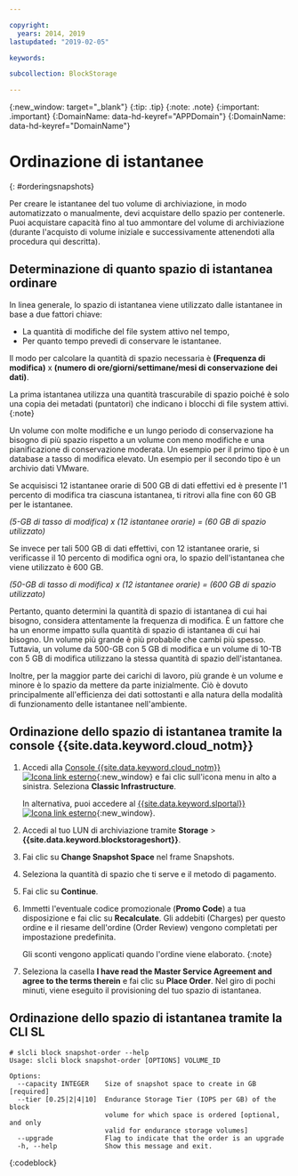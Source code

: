 ```yaml
---

copyright:
  years: 2014, 2019
lastupdated: "2019-02-05"

keywords:

subcollection: BlockStorage

---
```

{:new_window: target="_blank"}
{:tip: .tip}
{:note: .note}
{:important: .important}
{:DomainName: data-hd-keyref="APPDomain"}
{:DomainName: data-hd-keyref="DomainName"}

# Ordinazione di istantanee
{: #orderingsnapshots}

Per creare le istantanee del tuo volume di archiviazione, in modo automatizzato o manualmente, devi acquistare dello spazio per contenerle. Puoi acquistare capacità fino al tuo ammontare del volume di archiviazione (durante l'acquisto di volume iniziale e successivamente attenendoti alla procedura qui descritta).

## Determinazione di quanto spazio di istantanea ordinare

In linea generale, lo spazio di istantanea viene utilizzato dalle istantanee in base a due fattori chiave:
- La quantità di modifiche del file system attivo nel tempo,
- Per quanto tempo prevedi di conservare le istantanee.  

Il modo per calcolare la quantità di spazio necessaria è **(Frequenza di modifica)** x **(numero di ore/giorni/settimane/mesi di conservazione dei dati)**.

La prima istantanea utilizza una quantità trascurabile di spazio poiché è solo una copia dei metadati (puntatori) che indicano i blocchi di file system attivi.
{:note}

Un volume con molte modifiche e un lungo periodo di conservazione ha bisogno di più spazio rispetto a un volume con meno modifiche e una pianificazione di conservazione moderata. Un esempio per il primo tipo è un database a tasso di modifica elevato. Un esempio per il secondo tipo è un archivio dati VMware.

Se acquisisci 12 istantanee orarie di 500 GB di dati effettivi ed è presente l'1 percento di modifica tra ciascuna istantanea, ti ritrovi alla fine con 60 GB per le istantanee.

*(5-GB di tasso di modifica) x (12 istantanee orarie) = (60 GB di spazio utilizzato)*

Se invece per tali 500 GB di dati effettivi, con 12 istantanee orarie, si verificasse il 10 percento di modifica ogni ora, lo spazio dell'istantanea che viene utilizzato è 600 GB.

*(50-GB di tasso di modifica) x (12 istantanee orarie) = (600 GB di spazio utilizzato)*

Pertanto, quanto determini la quantità di spazio di istantanea di cui hai bisogno, considera attentamente la frequenza di modifica. È un fattore che ha un enorme impatto sulla quantità di spazio di istantanea di cui hai bisogno. Un volume più grande è più probabile che cambi più spesso. Tuttavia, un volume da 500-GB con 5 GB di modifica e un volume di 10-TB con 5 GB di modifica utilizzano la stessa quantità di spazio dell'istantanea.

Inoltre, per la maggior parte dei carichi di lavoro, più grande è un volume e minore è lo spazio da mettere da parte inizialmente. Ciò è dovuto principalmente all'efficienza dei dati sottostanti e alla natura della modalità di funzionamento delle istantanee nell'ambiente.

## Ordinazione dello spazio di istantanea tramite la console {{site.data.keyword.cloud_notm}}

1. Accedi alla [Console {{site.data.keyword.cloud_notm}} ![Icona link esterno](../../icons/launch-glyph.svg "Icona link esterno")](https://{DomainName}/catalog/){:new_window} e fai clic sull'icona menu in alto a sinistra. Seleziona **Classic Infrastructure**.

   In alternativa, puoi accedere al [{{site.data.keyword.slportal}} ![Icona link esterno](../../icons/launch-glyph.svg "Icona link esterno")](https://control.softlayer.com/){:new_window}.
2. Accedi al tuo LUN di archiviazione tramite **Storage** >**{{site.data.keyword.blockstorageshort}}**.
2. Fai clic su **Change Snapshot Space** nel frame Snapshots.
3. Seleziona la quantità di spazio che ti serve e il metodo di pagamento.
4. Fai clic su **Continue**.
5. Immetti l'eventuale codice promozionale (**Promo Code**) a tua disposizione e fai clic su **Recalculate**. Gli addebiti (Charges) per questo ordine e il riesame dell'ordine (Order Review) vengono completati per impostazione predefinita.

   Gli sconti vengono applicati quando l'ordine viene elaborato.
   {:note}
6. Seleziona la casella **I have read the Master Service Agreement and agree to the terms therein** e fai clic su **Place Order**. Nel giro di pochi minuti, viene eseguito il provisioning del tuo spazio di istantanea.

## Ordinazione dello spazio di istantanea tramite la CLI SL

```
# slcli block snapshot-order --help
Usage: slcli block snapshot-order [OPTIONS] VOLUME_ID

Options:
  --capacity INTEGER    Size of snapshot space to create in GB  [required]
  --tier [0.25|2|4|10]  Endurance Storage Tier (IOPS per GB) of the block
                        volume for which space is ordered [optional, and only
                        valid for endurance storage volumes]
  --upgrade             Flag to indicate that the order is an upgrade
  -h, --help            Show this message and exit.
```
{:codeblock}
